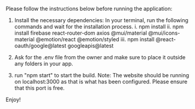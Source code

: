 Please follow the instructions below before running the application:

1. Install the necessary dependencies:
In your terminal, run the following commands and wait for the installation process.
i.   npm install
ii.  npm install firebase react-router-dom axios @mui/material @mui/icons-material @emotion/react @emotion/styled
iii. npm install @react-oauth/google@latest googleapis@latest

2. Ask for the .env file from the owner and make sure to place it outside any folders in your app.

3. run "npm start" to start the build. 
Note: The website should be running on localhost:3000 as that is what has been configured. Please ensure that this port is free.

Enjoy!